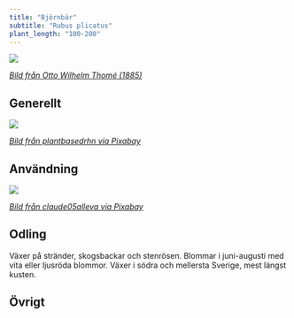 ```yaml
---
title: "Björnbär"
subtitle: "Rubus plicatus"
plant_length: "100-200"
---
```


![](/img/rubus-plicatus-3.jpg)

[_Bild från Otto Wilhelm Thomé (1885)_](https://sv.wikipedia.org/wiki/Otto_Wilhelm_Thom%C3%A9)

## Generellt

![](/img/rubus-plicatus-1.jpg)

[_Bild från plantbasedrhn via Pixabay_](https://pixabay.com/sv/bj%C3%B6rnb%C3%A4r-vilda-b%C3%A4r-vilda-livsmedel-2344191/)


## Användning

![](/img/rubus-plicatus-2.jpg)

[_Bild från claude05alleva via Pixabay_](https://pixabay.com/sv/bj%C3%B6rnb%C3%A4r-r%C3%B6da-frukter-samling-natur-263313/)


## Odling

Växer på stränder, skogsbackar och stenrösen. Blommar i juni-augusti med vita eller ljusröda blommor. Växer i södra och mellersta Sverige, mest längst kusten.

## Övrigt

